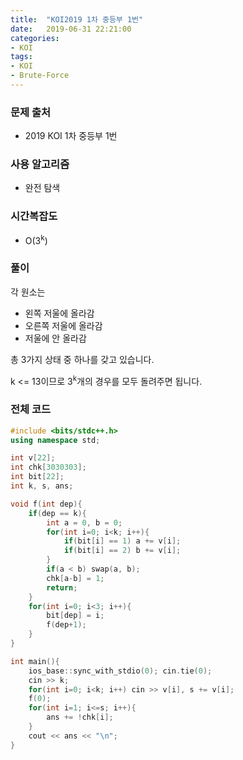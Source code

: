 ```yaml
---
title:  "KOI2019 1차 중등부 1번"
date:   2019-06-31 22:21:00
categories:
- KOI
tags:
- KOI
- Brute-Force
---
```


### 문제 출처
* 2019 KOI 1차 중등부 1번

### 사용 알고리즘
* 완전 탐색

### 시간복잡도
* O(3<sup>k</sup>)

### 풀이
각 원소는

* 왼쪽 저울에 올라감
* 오른쪽 저울에 올라감
* 저울에 안 올라감

총 3가지 상태 중 하나를 갖고 있습니다.

k <= 13이므로 3<sup>k</sup>개의 경우를 모두 돌려주면 됩니다.

### 전체 코드
```cpp
#include <bits/stdc++.h>
using namespace std;

int v[22];
int chk[3030303];
int bit[22];
int k, s, ans;

void f(int dep){
	if(dep == k){
		int a = 0, b = 0;
		for(int i=0; i<k; i++){
			if(bit[i] == 1) a += v[i];
			if(bit[i] == 2) b += v[i];
		}
		if(a < b) swap(a, b);
		chk[a-b] = 1;
		return;
	}
	for(int i=0; i<3; i++){
		bit[dep] = i;
		f(dep+1);
	}
}

int main(){
	ios_base::sync_with_stdio(0); cin.tie(0);
	cin >> k;
	for(int i=0; i<k; i++) cin >> v[i], s += v[i];
	f(0);
	for(int i=1; i<=s; i++){
		ans += !chk[i];
	}
	cout << ans << "\n";
}
```
